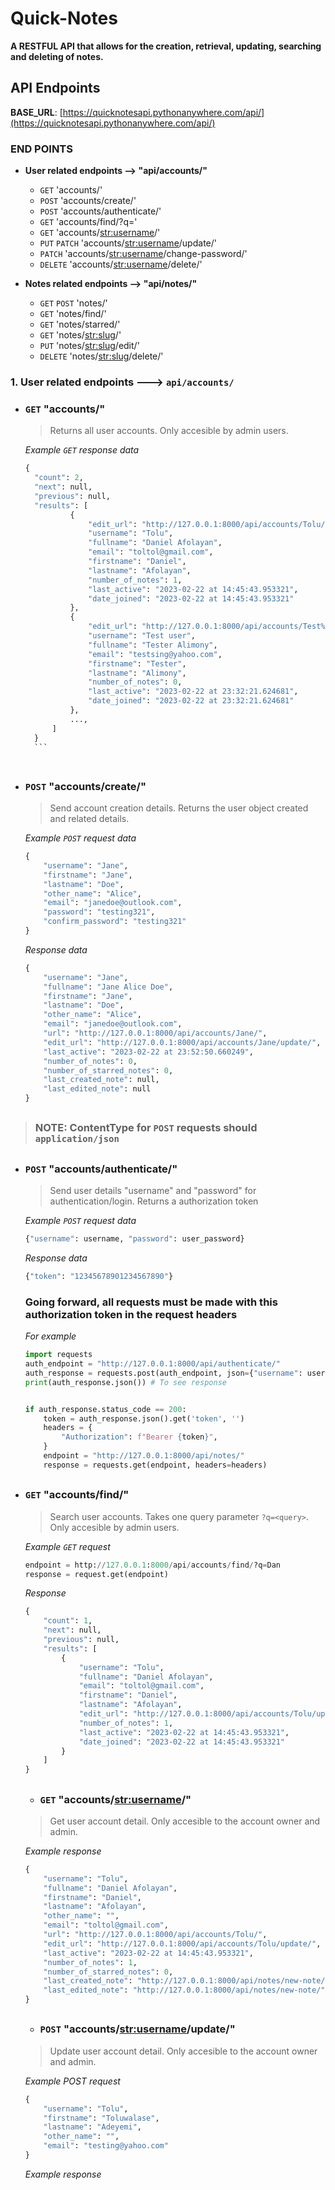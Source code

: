 # Quick-Notes
**A RESTFUL API that allows for the creation, retrieval, updating, searching and deleting of notes.**

## API Endpoints

__BASE_URL__: [https://quicknotesapi.pythonanywhere.com/api/](https://quicknotesapi.pythonanywhere.com/api/)

### END POINTS

- **User related endpoints --> "api/accounts/"**
  - `GET` 'accounts/'
  - `POST` 'accounts/create/'
  - `POST` 'accounts/authenticate/'
  - `GET` 'accounts/find/?q='
  - `GET` 'accounts/<str:username>/'
  - `PUT` `PATCH` 'accounts/<str:username>/update/'
  - `PATCH` 'accounts/<str:username>/change-password/'
  - `DELETE` 'accounts/<str:username>/delete/'
 
 
- **Notes related endpoints --> "api/notes/"**
  - `GET` `POST` 'notes/'
  - `GET` 'notes/find/'
  - `GET` 'notes/starred/'
  - `GET` 'notes/<str:slug>/'
  - `PUT` 'notes/<str:slug>/edit/'
  - `DELETE` 'notes/<str:slug>/delete/'
  
  
### 1. User related endpoints ---> `api/accounts/`

- ### `GET` **"accounts/"** 

    > Returns all user accounts. Only accesible by admin users.
    
    _Example `GET` response data_
    
    ```python
    {
      "count": 2,
      "next": null,
      "previous": null,
      "results": [
              {
                  "edit_url": "http://127.0.0.1:8000/api/accounts/Tolu/update/",
                  "username": "Tolu",
                  "fullname": "Daniel Afolayan",
                  "email": "toltol@gmail.com",
                  "firstname": "Daniel",
                  "lastname": "Afolayan",
                  "number_of_notes": 1,
                  "last_active": "2023-02-22 at 14:45:43.953321",
                  "date_joined": "2023-02-22 at 14:45:43.953321"
              },
              {
                  "edit_url": "http://127.0.0.1:8000/api/accounts/Test%20user/update/",
                  "username": "Test user",
                  "fullname": "Tester Alimony",
                  "email": "testsing@yahoo.com",
                  "firstname": "Tester",
                  "lastname": "Alimony",
                  "number_of_notes": 0,
                  "last_active": "2023-02-22 at 23:32:21.624681",
                  "date_joined": "2023-02-22 at 23:32:21.624681"
              },
              ...,
          ]
      }
      ```
      
##

- ### `POST` **"accounts/create/"** 

    > Send account creation details. Returns the user object created and related details.
    
    _Example `POST` request data_
    
    ```python
    {
        "username": "Jane",
        "firstname": "Jane",
        "lastname": "Doe",
        "other_name": "Alice",
        "email": "janedoe@outlook.com",
        "password": "testing321",
        "confirm_password": "testing321"
    }
    ```
    
    _Response data_
    
    ```python
    {
        "username": "Jane",
        "fullname": "Jane Alice Doe",
        "firstname": "Jane",
        "lastname": "Doe",
        "other_name": "Alice",
        "email": "janedoe@outlook.com",
        "url": "http://127.0.0.1:8000/api/accounts/Jane/",
        "edit_url": "http://127.0.0.1:8000/api/accounts/Jane/update/",
        "last_active": "2023-02-22 at 23:52:50.660249",
        "number_of_notes": 0,
        "number_of_starred_notes": 0,
        "last_created_note": null,
        "last_edited_note": null
    }
    ```
    
##

> ### NOTE: ContentType for `POST` requests should `application/json`

##
    
- ### `POST` **"accounts/authenticate/"** 

    > Send user details "username" and "password" for authentication/login. Returns a authorization token
    
    _Example `POST` request data_
    
    ```python
    {"username": username, "password": user_password}
    ```
    
    _Response data_
    
    ```python
    {"token": "12345678901234567890"}
    ```
    
    ### Going forward, all requests must be made with this authorization token in the request headers
    
    _For example_
    
    ```python
    import requests
    auth_endpoint = "http://127.0.0.1:8000/api/authenticate/"
    auth_response = requests.post(auth_endpoint, json={"username": username, "password": user_password})
    print(auth_response.json()) # To see response
   
   
    if auth_response.status_code == 200:
        token = auth_response.json().get('token', '')
        headers = {
            "Authorization": f"Bearer {token}",
        }
        endpoint = "http://127.0.0.1:8000/api/notes/"
        response = requests.get(endpoint, headers=headers)
    ```
    
  ##
  
- ### `GET` **"accounts/find/"** 

  > Search user accounts. Takes one query parameter `?q=<query>`. Only accesible by admin users.

  _Example `GET` request_
  
  ```python
  endpoint = http://127.0.0.1:8000/api/accounts/find/?q=Dan
  response = request.get(endpoint)
  ```

  _Response_

  ```python
  {
      "count": 1,
      "next": null,
      "previous": null,
      "results": [
          {
              "username": "Tolu",
              "fullname": "Daniel Afolayan",
              "email": "toltol@gmail.com",
              "firstname": "Daniel",
              "lastname": "Afolayan",
              "edit_url": "http://127.0.0.1:8000/api/accounts/Tolu/update/",
              "number_of_notes": 1,
              "last_active": "2023-02-22 at 14:45:43.953321",
              "date_joined": "2023-02-22 at 14:45:43.953321"
          }
      ]
  }
  ```
  
  ##
  
  - ### `GET` **"accounts/<str:username>/"** 

  > Get user account detail. Only accesible to the account owner and admin.

  _Example response_

  ```python
  {
      "username": "Tolu",
      "fullname": "Daniel Afolayan",
      "firstname": "Daniel",
      "lastname": "Afolayan",
      "other_name": "",
      "email": "toltol@gmail.com",
      "url": "http://127.0.0.1:8000/api/accounts/Tolu/",
      "edit_url": "http://127.0.0.1:8000/api/accounts/Tolu/update/",
      "last_active": "2023-02-22 at 14:45:43.953321",
      "number_of_notes": 1,
      "number_of_starred_notes": 0,
      "last_created_note": "http://127.0.0.1:8000/api/notes/new-note/",
      "last_edited_note": "http://127.0.0.1:8000/api/notes/new-note/"
  }
  ```
  
  ##
  
  - ### `POST` **"accounts/<str:username>/update/"** 

  > Update user account detail. Only accesible to the account owner and admin.

  _Example POST request_

  ```python
  {
      "username": "Tolu",
      "firstname": "Toluwalase",
      "lastname": "Adeyemi",
      "other_name": "",
      "email": "testing@yahoo.com"
  }
  ```
  
  _Example response_
  
  
  
  

